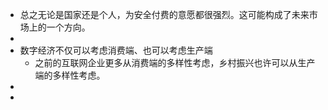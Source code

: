 - 总之无论是国家还是个人，为安全付费的意愿都很强烈。这可能构成了未来市场上的一个方向。
-
- 数字经济不仅可以考虑消费端、也可以考虑生产端
	- 之前的互联网企业更多从消费端的多样性考虑，乡村振兴也许可以从生产端的多样性考虑。
-
-